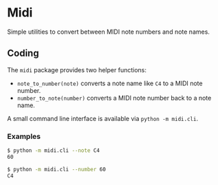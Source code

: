 # Midi

Simple utilities to convert between MIDI note numbers and note names.

## Coding

The `midi` package provides two helper functions:

- `note_to_number(note)` converts a note name like `C4` to a MIDI note number.
- `number_to_note(number)` converts a MIDI note number back to a note name.

A small command line interface is available via `python -m midi.cli`.

### Examples

```bash
$ python -m midi.cli --note C4
60

$ python -m midi.cli --number 60
C4
```

